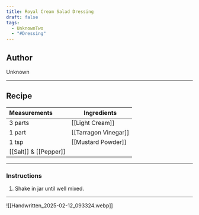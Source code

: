 ```yaml
---
title: Royal Cream Salad Dressing
draft: false
tags:
  - UnknownTwo
  - "#Dressing"
---
```

## Author
Unknown
___
## Recipe

| Measurements | Ingredients               |
| :----------- | ------------------------- |
|3 parts|[[Light Cream]]|
|1 part|[[Tarragon Vinegar]]|
|1 tsp|[[Mustard Powder]]|
|[[Salt]] & [[Pepper]]||
___
### Instructions
1. Shake in jar until well mixed.
___
![[Handwritten_2025-02-12_093324.webp]]